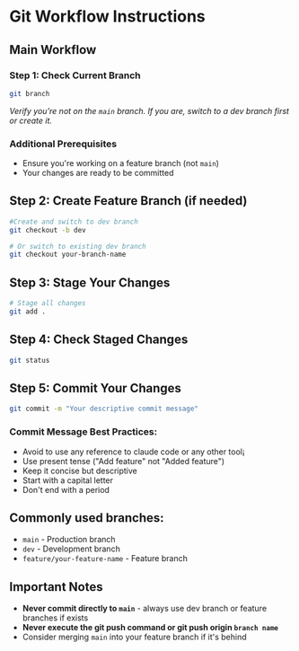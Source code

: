# Git Workflow Instructions

## Main Workflow

### Step 1: Check Current Branch
```bash
git branch
```
*Verify you're not on the `main` branch. If you are, switch to a dev branch first or create it.*

### Additional Prerequisites
- Ensure you're working on a feature branch (not `main`)
- Your changes are ready to be committed

## Step 2: Create Feature Branch (if needed)
```bash
#Create and switch to dev branch
git checkout -b dev

# Or switch to existing dev branch
git checkout your-branch-name
```

## Step 3: Stage Your Changes
```bash
# Stage all changes
git add .
```

## Step 4: Check Staged Changes
```bash
git status
```

## Step 5: Commit Your Changes
```bash
git commit -m "Your descriptive commit message"
```

### Commit Message Best Practices:
- Avoid to use any reference to claude code or any other tool¡
- Use present tense ("Add feature" not "Added feature")
- Keep it concise but descriptive
- Start with a capital letter
- Don't end with a period

## Commonly used branches:
- `main` - Production branch
- `dev` - Development branch
- `feature/your-feature-name` - Feature branch


## Important Notes
- **Never commit directly to `main`** - always use dev branch or feature branches if exists
- **Never execute the git push command or git push origin `branch name`**
- Consider merging `main` into your feature branch if it's behind
